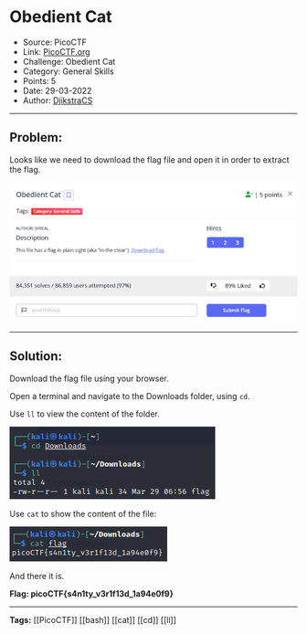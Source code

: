 # Obedient Cat
* Source: PicoCTF 
* Link: [PicoCTF.org](https://picoctf.org/)
* Challenge:  Obedient Cat
* Category: General Skills
* Points: 5
* Date: 29-03-2022
* Author: [DjikstraCS](https://github.com/DjikstraCS)

---
## Problem:

Looks like we need to download the flag file and open it in order to extract the flag.

![](./attachments/Pasted%20image%2020220329124831.png)

---
## Solution:

Download the flag file using your browser.

Open a terminal and navigate to the Downloads folder, using `cd`.

Use `ll` to view the content of the folder.

![](./attachments/Pasted%20image%2020220329130407.png)

Use `cat` to show the content of the file:

![](./attachments/Pasted%20image%2020220329130444.png)

And there it is.

**Flag: picoCTF{s4n1ty_v3r1f13d_1a94e0f9}**


---
**Tags:** [[PicoCTF]] [[bash]] [[cat]] [[cd]] [[ll]]